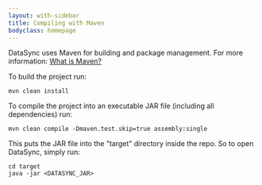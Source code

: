 ```yaml
---
layout: with-sidebar
title: Compiling with Maven
bodyclass: homepage
---
```


DataSync uses Maven for building and package management. For more information: [What is Maven?](http://maven.apache.org/what-is-maven.html)

To build the project run:
```
mvn clean install
```

To compile the project into an executable JAR file (including all dependencies) run:
```
mvn clean compile -Dmaven.test.skip=true assembly:single
```

This puts the JAR file into the "target" directory inside the repo.  So to open DataSync, simply run:
```
cd target
java -jar <DATASYNC_JAR>
```
